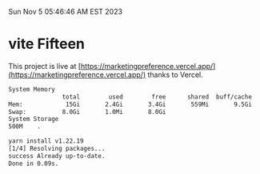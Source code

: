 Sun Nov  5 05:46:46 AM EST 2023

# vite Fifteen


This project is live at [https://marketingpreference.vercel.app/](https://marketingpreference.vercel.app/) thanks to Vercel.

```bash
System Memory
               total        used        free      shared  buff/cache   available
Mem:            15Gi       2.4Gi       3.4Gi       559Mi       9.5Gi        11Gi
Swap:          8.0Gi       1.0Mi       8.0Gi
System Storage
500M	.
```
```bash
yarn install v1.22.19
[1/4] Resolving packages...
success Already up-to-date.
Done in 0.09s.
```
